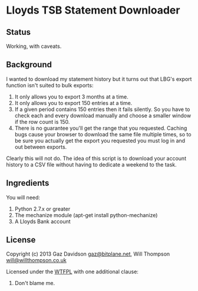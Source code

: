 Lloyds TSB Statement Downloader
===============================

Status
------

Working, with caveats.

Background
----------

I wanted to download my statement history but it turns out that LBG's export 
function isn't suited to bulk exports:

1. It only allows you to export 3 months at a time. 
2. It only allows you to export 150 entries at a time.
3. If a given period contains 150 entries then it fails silently. So you have
   to check each and every download manually and choose a smaller window if 
   the row count is 150.
4. There is no guarantee you'll get the range that you requested. Caching bugs
   cause your browser to download the same file multiple times, so to be sure
   you actually get the export you requested you must log in and out between
   exports.

Clearly this will not do. The idea of this script is to download your account
history to a CSV file without having to dedicate a weekend to the task.

Ingredients
-----------

You will need:

1. Python 2.7.x or greater
2. The mechanize module (apt-get install python-mechanize)
3. A Lloyds Bank account

License
-------
Copyright (c) 2013 Gaz Davidson <gaz@bitplane.net>,
                   Will Thompson <will@willthompson.co.uk>

Licensed under the [WTFPL](http://en.wikipedia.org/wiki/WTFPL) with one
additional clause:

   1. Don't blame me.

